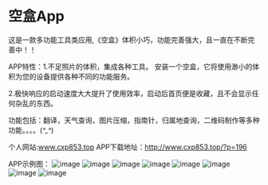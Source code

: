 # 空盒App
这是一款多功能工具类应用,《空盒》体积小巧，功能完善强大，且一直在不断完善中！！

APP特性：1.不足照片的体积，集成各种工具。 安装一个空盒，它将使用渺小的体积为您的设备提供各种不同的功能服务。

2.极快响应的启动速度大大提升了使用效率，启动后首页便是收藏，且不会显示任何杂乱的东西。

功能包括：翻译，天气查询，图片压缩，指南针，归属地查询，二维码制作等多种功能。。。。(*^_^*)

个人网站:www.cxp853.top
APP下载地址：http://www.cxp853.top/?p=196

APP示例图：
![image](https://github.com/Justice853/KongHeApp/blob/master/app/src/main/res/drawable-v24/%E4%B8%BB%E7%95%8C%E9%9D%A21.jpg)
![image](https://github.com/Justice853/KongHeApp/blob/master/app/src/main/res/drawable-v24/%E4%B8%BB%E7%95%8C%E9%9D%A22.jpg)
![image](https://github.com/Justice853/KongHeApp/blob/master/app/src/main/res/drawable-v24/%E4%B8%BB%E9%A2%98%E5%88%87%E6%8D%A2.jpg)
![image](https://github.com/Justice853/KongHeApp/blob/master/app/src/main/res/drawable-v24/%E4%BA%8C%E7%BB%B4%E7%A0%81%E5%88%B6%E4%BD%9C.jpg)
![image](https://github.com/Justice853/KongHeApp/blob/master/app/src/main/res/drawable-v24/%E5%B7%A6%E4%BE%A7%E8%8F%9C%E5%8D%95.jpg)
![image](https://github.com/Justice853/KongHeApp/blob/master/app/src/main/res/drawable-v24/%E5%BD%92%E5%B1%9E%E5%9C%B0%E6%9F%A5%E8%AF%A2.jpg)
![image](https://github.com/Justice853/KongHeApp/blob/master/app/src/main/res/drawable-v24/%E7%99%BB%E5%BD%95%E7%95%8C%E9%9D%A2.jpg)
![image](https://github.com/Justice853/KongHeApp/blob/master/app/src/main/res/drawable-v24/%E7%BF%BB%E8%AF%91%E7%95%8C%E9%9D%A2.jpg)




